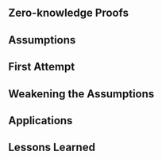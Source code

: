 ## Zero-knowledge Proofs

## Assumptions

## First Attempt

## Weakening the Assumptions

## Applications

## Lessons Learned

